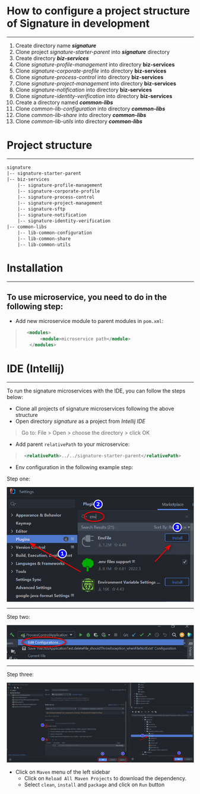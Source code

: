 # How to configure a project structure of Signature in development
***
1. Create directory name __*signature*__
2. Clone project *signature-starter-parent* into __*signature*__ directory
3. Create directory __*biz-services*__
4. Clone *signature-profile-management* into directory __biz-services__
5. Clone *signature-corporate-profile* into directory __biz-services__
6. Clone *signature-process-control* into directory __biz-services__
7. Clone *signature-project-management* into directory __biz-services__
8. Clone *signature-notification* into directory __biz-services__
9. Clone *signature-identity-verification* into directory __biz-services__
10. Create a directory named __*common-libs*__
11. Clone *common-lib-configuration* into directory __*common-libs*__
12. Clone *common-lib-share* into directory __*common-libs*__
13. Clone *common-lib-utils* into directory __*common-libs*__

# Project structure
***
```agsl
signature
|-- signature-starter-parent
|-- biz-services
    |-- signature-profile-management
    |-- signature-corporate-profile
    |-- signature-process-control
    |-- signature-project-management
    |-- signature-sftp
    |-- signature-notification
    |-- signature-identity-verification
|-- common-libs
    |-- lib-common-configuration
    |-- lib-common-share
    |-- lib-common-utils
```

# Installation

***

## To use microservice, you need to do in the following step:

- Add new microservice module to parent modules in ``pom.xml``:

> ```xml
>   <modules>
>        <module>microservice path</module>
>    </modules>
>```

# IDE (Intellij)
***
To run the signature microservices with the IDE, you can follow the steps below:

- Clone all projects of signature microservices following the above structure
- Open directory _*signature*_ as a project from *Intellij IDE*

> Go to:  File > Open > choose the directory > click OK

- Add parent ``relativePath`` to your microservice:

> ```xml
>  <relativePath>../../signature-starter-parent</relativePath>
> ```

* Env configuration in the following example step:

Step one:

![env-config-step1](env-config/2023-05-22_100319.png)

***

Step two:

![env-config-step2](env-config/2023-05-22_101003.png)

***

Step three:

![env-config-step2](env-config/2023-05-22_101546.png)

* Click on ``Maven`` menu of the left sidebar
    * Click on ``Reload All Maven Projects`` to download the dependency.
    * Select ``clean``, ``install`` and ``package`` and click on ``Run`` button